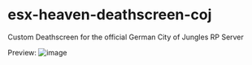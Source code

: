 # esx-heaven-deathscreen-coj
Custom Deathscreen for the official German City of Jungles RP Server

Preview: ![image](https://github.com/HE4VENsCode/esx-heaven-deathscreen-coj/assets/113120247/2da8451b-50bc-4d45-8d23-700e569758d3)
